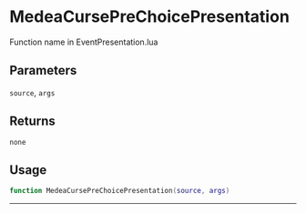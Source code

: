 # MedeaCursePreChoicePresentation
Function name in EventPresentation.lua
## Parameters
`source`, `args`
## Returns
`none`
## Usage
```lua
function MedeaCursePreChoicePresentation(source, args)
```
---
